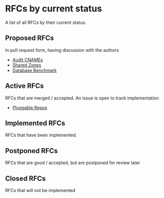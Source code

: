 # RFCs by current status

A list of all RFCs by their current status.

## Proposed RFCs
In pull request form, having discussion with the authors
* [Audit CNAMEs](https://github.com/vinyldns/rfcs/pull/4)
* [Shared Zones](https://github.com/vinyldns/rfcs/pull/6)
* [Database Benchmark](https://github.com/vinyldns/rfcs/pull/7)


## Active RFCs
RFCs that are merged / accepted.  An issue is open to track implementation

* [Pluggable Repos](https://github.com/vinyldns/rfcs/pull/3)


## Implemented RFCs
RFCs that have been implemented.


## Postponed RFCs
RFCs that are good / accepted, but are postponed for review later


## Closed RFCs
RFCs that will not be implemented

